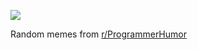 ![](https://preview.redd.it/mm0347ry8haf1.png?width=640&crop=smart&auto=webp&s=3562f9ahbfvnmkv1cfd13b66d1747825eedc3bc6b)

 Random memes from [r/ProgrammerHumor](https://www.reddit.com/r/ProgrammerHumor/)

